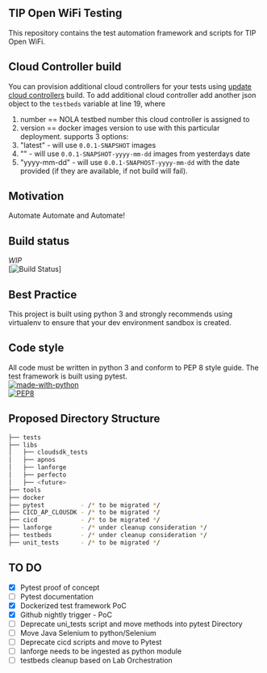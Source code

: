 ## TIP Open WiFi Testing
This repository contains the test automation framework and scripts for  TIP Open WiFi.

## Cloud Controller build
You can provision additional cloud controllers for your tests using [update cloud controllers](https://github.com/Telecominfraproject/wlan-testing/actions?query=workflow%3A%22update+cloud+controllers+build%22) build. To add additional cloud controller add another json object to the `testbeds` variable at line 19, where

1. number == NOLA testbed number this cloud controller is assigned to
2. version == docker images version to use with this particular deployment. supports 3 options:
  1. "latest" - will use `0.0.1-SNAPSHOT` images
  2. "" - will use `0.0.1-SNAPSHOT-yyyy-mm-dd` images from yesterdays date
  3. "yyyy-mm-dd" - will use `0.0.1-SNAPHOST-yyyy-mm-dd` with the date provided (if they are available, if not build will fail).
 
## Motivation
Automate Automate and Automate!

## Build status
*WIP*  
[![Build Status](https://github.com/Telecominfraproject/wlan-testing/workflows/nightly%20build/badge.svg)]

## Best Practice
This project is built using python 3 and strongly recommends using virtualenv to ensure that your dev environment sandbox is created.

## Code style
All code must be written in python 3 and conform to PEP 8 style guide. The test framework is built using pytest.  
[![made-with-python](https://img.shields.io/badge/Made%20with-Python-1f425f.svg)](https://www.python.org/)   
[![PEP8](https://img.shields.io/badge/code%20style-pep8-orange.svg)](https://www.python.org/dev/peps/pep-0008/)  

## Proposed Directory Structure
```bash
├── tests
├── libs
│   ├── cloudsdk_tests
│   ├── apnos
│   ├── lanforge
│   ├── perfecto
│   ├── <future>
├── tools
├── docker
├── pytest          - /* to be migrated */
├── CICD_AP_CLOUSDK - /* to be migrated */
├── cicd            - /* to be migrated */
├── lanforge        - /* under cleanup consideration */
├── testbeds        - /* under cleanup consideration */
├── unit_tests      - /* to be migrated */
```

## TO DO
- [x] Pytest proof of concept
- [ ] Pytest documentation
- [x] Dockerized test framework PoC
- [x] Github nightly trigger - PoC
- [ ] Deprecate uni_tests script and move methods into pytest Directory
- [ ] Move Java Selenium to python/Selenium
- [ ] Deprecate cicd scripts and move to Pytest
- [ ] lanforge needs to be ingested as python module
- [ ] testbeds cleanup based on Lab Orchestration
